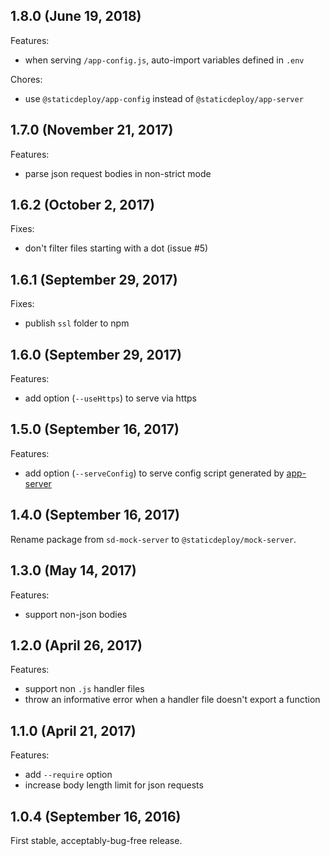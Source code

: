 ## 1.8.0 (June 19, 2018)

Features:

- when serving `/app-config.js`, auto-import variables defined in `.env`

Chores:

- use `@staticdeploy/app-config` instead of `@staticdeploy/app-server`

## 1.7.0 (November 21, 2017)

Features:

- parse json request bodies in non-strict mode

## 1.6.2 (October 2, 2017)

Fixes:

- don't filter files starting with a dot (issue #5)

## 1.6.1 (September 29, 2017)

Fixes:

- publish `ssl` folder to npm

## 1.6.0 (September 29, 2017)

Features:

- add option (`--useHttps`) to serve via https

## 1.5.0 (September 16, 2017)

Features:

- add option (`--serveConfig`) to serve config script generated by
  [app-server](https://github.com/staticdeploy/app-server)

## 1.4.0 (September 16, 2017)

Rename package from `sd-mock-server` to `@staticdeploy/mock-server`.

## 1.3.0 (May 14, 2017)

Features:

- support non-json bodies

## 1.2.0 (April 26, 2017)

Features:

- support non `.js` handler files
- throw an informative error when a handler file doesn't export a function

## 1.1.0 (April 21, 2017)

Features:

- add `--require` option
- increase body length limit for json requests

## 1.0.4 (September 16, 2016)

First stable, acceptably-bug-free release.
